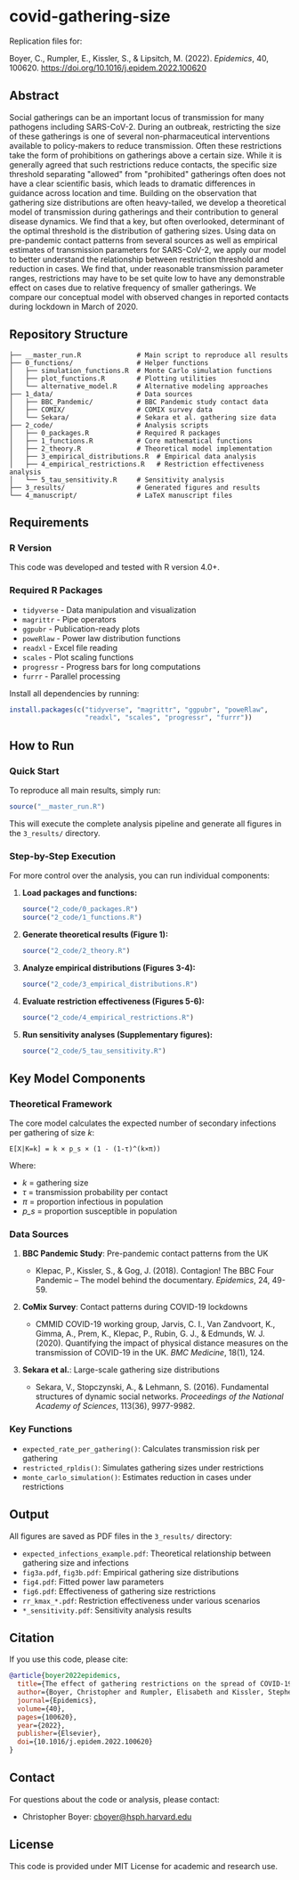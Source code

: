 # covid-gathering-size

Replication files for:

Boyer, C., Rumpler, E., Kissler, S., & Lipsitch, M. (2022). *Epidemics*, 40, 100620. https://doi.org/10.1016/j.epidem.2022.100620

## Abstract
Social gatherings can be an important locus of transmission for many pathogens including SARS-CoV-2. During an outbreak, restricting the size of these gatherings is one of several non-pharmaceutical interventions available to policy-makers to reduce transmission. Often these restrictions take the form of prohibitions on gatherings above a certain size. While it is generally agreed that such restrictions reduce contacts, the specific size threshold separating "allowed" from "prohibited" gatherings often does not have a clear scientific basis, which leads to dramatic differences in guidance across location and time. Building on the observation that gathering size distributions are often heavy-tailed, we develop a theoretical model of transmission during gatherings and their contribution to general disease dynamics. We find that a key, but often overlooked, determinant of the optimal threshold is the distribution of gathering sizes. Using data on pre-pandemic contact patterns from several sources as well as empirical estimates of transmission parameters for SARS-CoV-2, we apply our model to better understand the relationship between restriction threshold and reduction in cases. We find that, under reasonable transmission parameter ranges, restrictions may have to be set quite low to have any demonstrable effect on cases due to relative frequency of smaller gatherings. We compare our conceptual model with observed changes in reported contacts during lockdown in March of 2020.

## Repository Structure

```
├── __master_run.R              # Main script to reproduce all results
├── 0_functions/                # Helper functions
│   ├── simulation_functions.R  # Monte Carlo simulation functions
│   ├── plot_functions.R        # Plotting utilities
│   └── alternative_model.R     # Alternative modeling approaches
├── 1_data/                     # Data sources
│   ├── BBC_Pandemic/           # BBC Pandemic study contact data
│   ├── COMIX/                  # COMIX survey data
│   └── Sekara/                 # Sekara et al. gathering size data
├── 2_code/                     # Analysis scripts
│   ├── 0_packages.R            # Required R packages
│   ├── 1_functions.R           # Core mathematical functions
│   ├── 2_theory.R              # Theoretical model implementation
│   ├── 3_empirical_distributions.R  # Empirical data analysis
│   ├── 4_empirical_restrictions.R   # Restriction effectiveness analysis
│   └── 5_tau_sensitivity.R     # Sensitivity analysis
├── 3_results/                  # Generated figures and results
└── 4_manuscript/               # LaTeX manuscript files
```

## Requirements

### R Version
This code was developed and tested with R version 4.0+.

### Required R Packages
- `tidyverse` - Data manipulation and visualization
- `magrittr` - Pipe operators
- `ggpubr` - Publication-ready plots
- `poweRlaw` - Power law distribution functions
- `readxl` - Excel file reading
- `scales` - Plot scaling functions
- `progressr` - Progress bars for long computations
- `furrr` - Parallel processing

Install all dependencies by running:
```r
install.packages(c("tidyverse", "magrittr", "ggpubr", "poweRlaw", 
                   "readxl", "scales", "progressr", "furrr"))
```

## How to Run

### Quick Start
To reproduce all main results, simply run:
```r
source("__master_run.R")
```

This will execute the complete analysis pipeline and generate all figures in the `3_results/` directory.

### Step-by-Step Execution
For more control over the analysis, you can run individual components:

1. **Load packages and functions:**
   ```r
   source("2_code/0_packages.R")
   source("2_code/1_functions.R")
   ```

2. **Generate theoretical results (Figure 1):**
   ```r
   source("2_code/2_theory.R")
   ```

3. **Analyze empirical distributions (Figures 3-4):**
   ```r
   source("2_code/3_empirical_distributions.R")
   ```

4. **Evaluate restriction effectiveness (Figures 5-6):**
   ```r
   source("2_code/4_empirical_restrictions.R")
   ```

5. **Run sensitivity analyses (Supplementary figures):**
   ```r
   source("2_code/5_tau_sensitivity.R")
   ```

## Key Model Components

### Theoretical Framework
The core model calculates the expected number of secondary infections per gathering of size *k*:

```
E[X|K=k] = k × p_s × (1 - (1-τ)^(k×π))
```

Where:
- *k* = gathering size
- *τ* = transmission probability per contact
- *π* = proportion infectious in population
- *p_s* = proportion susceptible in population

### Data Sources
1. **BBC Pandemic Study**: Pre-pandemic contact patterns from the UK
   - Klepac, P., Kissler, S., & Gog, J. (2018). Contagion! The BBC Four Pandemic – The model behind the documentary. *Epidemics*, 24, 49-59.

2. **CoMix Survey**: Contact patterns during COVID-19 lockdowns  
   - CMMID COVID-19 working group, Jarvis, C. I., Van Zandvoort, K., Gimma, A., Prem, K., Klepac, P., Rubin, G. J., & Edmunds, W. J. (2020). Quantifying the impact of physical distance measures on the transmission of COVID-19 in the UK. *BMC Medicine*, 18(1), 124.

3. **Sekara et al.**: Large-scale gathering size distributions
   - Sekara, V., Stopczynski, A., & Lehmann, S. (2016). Fundamental structures of dynamic social networks. *Proceedings of the National Academy of Sciences*, 113(36), 9977-9982.

### Key Functions
- `expected_rate_per_gathering()`: Calculates transmission risk per gathering
- `restricted_rpldis()`: Simulates gathering sizes under restrictions
- `monte_carlo_simulation()`: Estimates reduction in cases under restrictions

## Output

All figures are saved as PDF files in the `3_results/` directory:

- `expected_infections_example.pdf`: Theoretical relationship between gathering size and infections
- `fig3a.pdf`, `fig3b.pdf`: Empirical gathering size distributions
- `fig4.pdf`: Fitted power law parameters
- `fig6.pdf`: Effectiveness of gathering size restrictions
- `rr_kmax_*.pdf`: Restriction effectiveness under various scenarios
- `*_sensitivity.pdf`: Sensitivity analysis results

## Citation

If you use this code, please cite:

```bibtex
@article{boyer2022epidemics,
  title={The effect of gathering restrictions on the spread of COVID-19},
  author={Boyer, Christopher and Rumpler, Elisabeth and Kissler, Stephen M and Lipsitch, Marc},
  journal={Epidemics},
  volume={40},
  pages={100620},
  year={2022},
  publisher={Elsevier},
  doi={10.1016/j.epidem.2022.100620}
}
```

## Contact

For questions about the code or analysis, please contact:
- Christopher Boyer: cboyer@hsph.harvard.edu

## License

This code is provided under MIT License for academic and research use.
